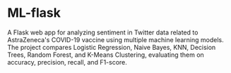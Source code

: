 # ML-flask
A Flask web app for analyzing sentiment in Twitter data related to AstraZeneca's COVID-19 vaccine using multiple machine learning models. The project compares Logistic Regression, Naive Bayes, KNN, Decision Trees, Random Forest, and K-Means Clustering, evaluating them on accuracy, precision, recall, and F1-score. 
